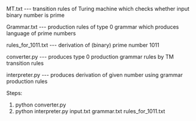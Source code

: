 MT.txt --- transition rules of Turing machine which checks whether input binary number is prime

Grammar.txt --- production rules of type 0 grammar which produces language of prime numbers

rules_for_1011.txt --- derivation of (binary) prime number 1011

converter.py --- produces type 0 production grammar rules by TM transition rules

interpreter.py --- produces derivation of given number using grammar production rules

Steps:

1) python converter.py
2) python interpreter.py input.txt grammar.txt rules_for_1011.txt

